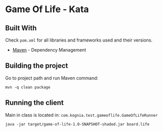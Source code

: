 # Game Of Life - Kata

## Built With
Check `pom.xml` for all libraries and frameworks used and their versions.
* [Maven](https://maven.apache.org/) - Dependency Management

## Building the project
Go to project path and run Maven command:
```
mvn -q clean package
```

## Running the client
Main in class is located in: `com.kognia.test.gameoflife.GameOfLifeRunner`
```
java -jar target/game-of-life-1.0-SNAPSHOT-shaded.jar board.life
```
